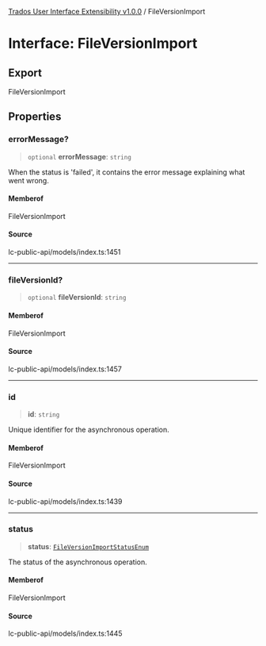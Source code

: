 [Trados User Interface Extensibility v1.0.0](../wiki/globals) / FileVersionImport

# Interface: FileVersionImport

## Export

FileVersionImport

## Properties

### errorMessage?

> `optional` **errorMessage**: `string`

When the status is 'failed', it contains the error message explaining what went wrong.

#### Memberof

FileVersionImport

#### Source

lc-public-api/models/index.ts:1451

***

### fileVersionId?

> `optional` **fileVersionId**: `string`

#### Memberof

FileVersionImport

#### Source

lc-public-api/models/index.ts:1457

***

### id

> **id**: `string`

Unique identifier for the asynchronous operation.

#### Memberof

FileVersionImport

#### Source

lc-public-api/models/index.ts:1439

***

### status

> **status**: [`FileVersionImportStatusEnum`](../wiki/Type.FileVersionImportStatusEnum)

The status of the asynchronous operation.

#### Memberof

FileVersionImport

#### Source

lc-public-api/models/index.ts:1445
